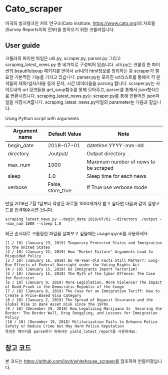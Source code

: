 # Cato_scraper

미국의 씽크탱크인 카토 연구소(Cato institute, https://www.cato.org)의 자료들(Survey Reports이외 전부)을 받아오기 위한 크롤러입니다.

## User guide

크롤러의 파이썬 파일은 util.py, scraper.py, parser.py 그리고 scraping_latest_news.py 총 네가지로 구성되어 있습니다. 
util.py는 크롤링 한 파이썬의 beautifulsoup 패키지를 받아서 url내의 html정보를 정리하는 등 scraper가 필요한 기본적인 기능을 가지고 있습니다.
parser.py는 모아진 url리스트를 통해서 각 분석들의 제목/일자/내용 등의 문자, 시간 데이터들을 parsing 합니다.
scraper.py는 사이트내의 url 링크들을 get_soup함수를 통해 모아주고, parser를 통해서 json형식으로 변환시킵니다.
scraping_latest_news.py는 scraper.py를 통해 만들어진 json파일을 저장시켜줍니다. scraping_latest_news.py파일의 parameter는 다음과 같습니다.

Using Python script with arguments

| Argument name | Default Value | Note |
| --- | --- | --- |
| begin_date | 2018-07-01 | datetime YYYY-mm-dd |
| directory | ./output/ | Output directory |
| max_num | 1000 | Maximum number of news to be scraped |
| sleep | 1.0 | Sleep time for each news |
| verbose | False, store_true | If True use verbose mode |

만일 2018년 7월 1일부터 작성된 자료를 1000개까지 받고 싶다면 다음과 같이 실행코드를 입력해주시면 됩니다.

```
scraping_latest_news.py --begin_date 2018/07/01 --directory ./output --max_num 1000 --sleep 1.0

```

최근 순서대로 크롤링한 파일을 살펴보고 싶을때는 usage.ipynb를 사용하세요.

```
[1 / 10] (January 23, 2019) Temporary Protected Status and Immigration to the United States
[2 / 10] (January 22, 2019) How ‘Market Failure’ Arguments Lead to Misguided Policy
[3 / 10] (January 16, 2019) Do 40-Year-Old Facts Still Matter?: Long-Run Effects of Federal Oversight under the Voting Rights Act
[4 / 10] (January 15, 2019) Do Immigrants Import Terrorism?
[5 / 10] (January 15, 2019) The Myth of the Cyber Offense: The Case for Restraint
[6 / 10] (January 9, 2019) More Legislation, More Violence? The Impact of Dodd-Frank in the Democratic Republic of the Congo
[7 / 10] (January 8, 2019) The Case for an Immigration Tariff: How to Create a Price-Based Visa Category
[8 / 10] (January 2, 2019) The Spread of Deposit Insurance and the Global Rise in Bank Asset Risk since the 1970s
[9 / 10] (December 19, 2018) How Legalizing Marijuana Is  Securing the Border: The Border Wall, Drug Smuggling, and Lessons for Immigration Policy
[10 / 10] (December 19, 2018) Militarization Fails to Enhance Police Safety or Reduce Crime but May Harm Police Reputation
특정한 페이지를 parse하기 위해서는 yield_latest_report를 사용하세요.
```

## 참고 코드

본 코드는 https://github.com/lovit/whitehouse_scraper를 참조하여 만들어졌습니다.
